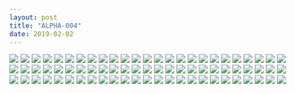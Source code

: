 ```yaml
---
layout: post
title: "ALPHA-004"
date: 2019-02-02
---
```



![](https://raw.githubusercontent.com/congcongjoy/ModelSpace/master/森萝财团/ALPHA/ALPHA-004/honghuatu.net(1).jpg)
![](https://raw.githubusercontent.com/congcongjoy/ModelSpace/master/森萝财团/ALPHA/ALPHA-004/honghuatu.net(2).jpg)
![](https://raw.githubusercontent.com/congcongjoy/ModelSpace/master/森萝财团/ALPHA/ALPHA-004/honghuatu.net(3).jpg)
![](https://raw.githubusercontent.com/congcongjoy/ModelSpace/master/森萝财团/ALPHA/ALPHA-004/honghuatu.net(4).jpg)
![](https://raw.githubusercontent.com/congcongjoy/ModelSpace/master/森萝财团/ALPHA/ALPHA-004/honghuatu.net(5).jpg)
![](https://raw.githubusercontent.com/congcongjoy/ModelSpace/master/森萝财团/ALPHA/ALPHA-004/honghuatu.net(6).jpg)
![](https://raw.githubusercontent.com/congcongjoy/ModelSpace/master/森萝财团/ALPHA/ALPHA-004/honghuatu.net(7).jpg)
![](https://raw.githubusercontent.com/congcongjoy/ModelSpace/master/森萝财团/ALPHA/ALPHA-004/honghuatu.net(8).jpg)
![](https://raw.githubusercontent.com/congcongjoy/ModelSpace/master/森萝财团/ALPHA/ALPHA-004/honghuatu.net(9).jpg)
![](https://raw.githubusercontent.com/congcongjoy/ModelSpace/master/森萝财团/ALPHA/ALPHA-004/honghuatu.net(10).jpg)
![](https://raw.githubusercontent.com/congcongjoy/ModelSpace/master/森萝财团/ALPHA/ALPHA-004/honghuatu.net(11).jpg)
![](https://raw.githubusercontent.com/congcongjoy/ModelSpace/master/森萝财团/ALPHA/ALPHA-004/honghuatu.net(12).jpg)
![](https://raw.githubusercontent.com/congcongjoy/ModelSpace/master/森萝财团/ALPHA/ALPHA-004/honghuatu.net(13).jpg)
![](https://raw.githubusercontent.com/congcongjoy/ModelSpace/master/森萝财团/ALPHA/ALPHA-004/honghuatu.net(14).jpg)
![](https://raw.githubusercontent.com/congcongjoy/ModelSpace/master/森萝财团/ALPHA/ALPHA-004/honghuatu.net(15).jpg)
![](https://raw.githubusercontent.com/congcongjoy/ModelSpace/master/森萝财团/ALPHA/ALPHA-004/honghuatu.net(16).jpg)
![](https://raw.githubusercontent.com/congcongjoy/ModelSpace/master/森萝财团/ALPHA/ALPHA-004/honghuatu.net(17).jpg)
![](https://raw.githubusercontent.com/congcongjoy/ModelSpace/master/森萝财团/ALPHA/ALPHA-004/honghuatu.net(18).jpg)
![](https://raw.githubusercontent.com/congcongjoy/ModelSpace/master/森萝财团/ALPHA/ALPHA-004/honghuatu.net(19).jpg)
![](https://raw.githubusercontent.com/congcongjoy/ModelSpace/master/森萝财团/ALPHA/ALPHA-004/honghuatu.net(20).jpg)
![](https://raw.githubusercontent.com/congcongjoy/ModelSpace/master/森萝财团/ALPHA/ALPHA-004/honghuatu.net(21).jpg)
![](https://raw.githubusercontent.com/congcongjoy/ModelSpace/master/森萝财团/ALPHA/ALPHA-004/honghuatu.net(22).jpg)
![](https://raw.githubusercontent.com/congcongjoy/ModelSpace/master/森萝财团/ALPHA/ALPHA-004/honghuatu.net(23).jpg)
![](https://raw.githubusercontent.com/congcongjoy/ModelSpace/master/森萝财团/ALPHA/ALPHA-004/honghuatu.net(24).jpg)
![](https://raw.githubusercontent.com/congcongjoy/ModelSpace/master/森萝财团/ALPHA/ALPHA-004/honghuatu.net(25).jpg)
![](https://raw.githubusercontent.com/congcongjoy/ModelSpace/master/森萝财团/ALPHA/ALPHA-004/honghuatu.net(26).jpg)
![](https://raw.githubusercontent.com/congcongjoy/ModelSpace/master/森萝财团/ALPHA/ALPHA-004/honghuatu.net(27).jpg)
![](https://raw.githubusercontent.com/congcongjoy/ModelSpace/master/森萝财团/ALPHA/ALPHA-004/honghuatu.net(28).jpg)
![](https://raw.githubusercontent.com/congcongjoy/ModelSpace/master/森萝财团/ALPHA/ALPHA-004/honghuatu.net(29).jpg)
![](https://raw.githubusercontent.com/congcongjoy/ModelSpace/master/森萝财团/ALPHA/ALPHA-004/honghuatu.net(30).jpg)
![](https://raw.githubusercontent.com/congcongjoy/ModelSpace/master/森萝财团/ALPHA/ALPHA-004/honghuatu.net(31).jpg)
![](https://raw.githubusercontent.com/congcongjoy/ModelSpace/master/森萝财团/ALPHA/ALPHA-004/honghuatu.net(32).jpg)
![](https://raw.githubusercontent.com/congcongjoy/ModelSpace/master/森萝财团/ALPHA/ALPHA-004/honghuatu.net(33).jpg)
![](https://raw.githubusercontent.com/congcongjoy/ModelSpace/master/森萝财团/ALPHA/ALPHA-004/honghuatu.net(34).jpg)
![](https://raw.githubusercontent.com/congcongjoy/ModelSpace/master/森萝财团/ALPHA/ALPHA-004/honghuatu.net(35).jpg)
![](https://raw.githubusercontent.com/congcongjoy/ModelSpace/master/森萝财团/ALPHA/ALPHA-004/honghuatu.net(36).jpg)
![](https://raw.githubusercontent.com/congcongjoy/ModelSpace/master/森萝财团/ALPHA/ALPHA-004/honghuatu.net(37).jpg)
![](https://raw.githubusercontent.com/congcongjoy/ModelSpace/master/森萝财团/ALPHA/ALPHA-004/honghuatu.net(38).jpg)
![](https://raw.githubusercontent.com/congcongjoy/ModelSpace/master/森萝财团/ALPHA/ALPHA-004/honghuatu.net(39).jpg)
![](https://raw.githubusercontent.com/congcongjoy/ModelSpace/master/森萝财团/ALPHA/ALPHA-004/honghuatu.net(40).jpg)
![](https://raw.githubusercontent.com/congcongjoy/ModelSpace/master/森萝财团/ALPHA/ALPHA-004/honghuatu.net(41).jpg)
![](https://raw.githubusercontent.com/congcongjoy/ModelSpace/master/森萝财团/ALPHA/ALPHA-004/honghuatu.net(42).jpg)
![](https://raw.githubusercontent.com/congcongjoy/ModelSpace/master/森萝财团/ALPHA/ALPHA-004/honghuatu.net(43).jpg)
![](https://raw.githubusercontent.com/congcongjoy/ModelSpace/master/森萝财团/ALPHA/ALPHA-004/honghuatu.net(44).jpg)
![](https://raw.githubusercontent.com/congcongjoy/ModelSpace/master/森萝财团/ALPHA/ALPHA-004/honghuatu.net(45).jpg)
![](https://raw.githubusercontent.com/congcongjoy/ModelSpace/master/森萝财团/ALPHA/ALPHA-004/honghuatu.net(46).jpg)
![](https://raw.githubusercontent.com/congcongjoy/ModelSpace/master/森萝财团/ALPHA/ALPHA-004/honghuatu.net(47).jpg)
![](https://raw.githubusercontent.com/congcongjoy/ModelSpace/master/森萝财团/ALPHA/ALPHA-004/honghuatu.net(48).jpg)
![](https://raw.githubusercontent.com/congcongjoy/ModelSpace/master/森萝财团/ALPHA/ALPHA-004/honghuatu.net(49).jpg)
![](https://raw.githubusercontent.com/congcongjoy/ModelSpace/master/森萝财团/ALPHA/ALPHA-004/honghuatu.net(50).jpg)
![](https://raw.githubusercontent.com/congcongjoy/ModelSpace/master/森萝财团/ALPHA/ALPHA-004/honghuatu.net(51).jpg)
![](https://raw.githubusercontent.com/congcongjoy/ModelSpace/master/森萝财团/ALPHA/ALPHA-004/honghuatu.net(52).jpg)
![](https://raw.githubusercontent.com/congcongjoy/ModelSpace/master/森萝财团/ALPHA/ALPHA-004/honghuatu.net(53).jpg)
![](https://raw.githubusercontent.com/congcongjoy/ModelSpace/master/森萝财团/ALPHA/ALPHA-004/honghuatu.net(54).jpg)
![](https://raw.githubusercontent.com/congcongjoy/ModelSpace/master/森萝财团/ALPHA/ALPHA-004/honghuatu.net(55).jpg)
![](https://raw.githubusercontent.com/congcongjoy/ModelSpace/master/森萝财团/ALPHA/ALPHA-004/honghuatu.net(56).jpg)
![](https://raw.githubusercontent.com/congcongjoy/ModelSpace/master/森萝财团/ALPHA/ALPHA-004/honghuatu.net(57).jpg)
![](https://raw.githubusercontent.com/congcongjoy/ModelSpace/master/森萝财团/ALPHA/ALPHA-004/honghuatu.net(58).jpg)
![](https://raw.githubusercontent.com/congcongjoy/ModelSpace/master/森萝财团/ALPHA/ALPHA-004/honghuatu.net(59).jpg)
![](https://raw.githubusercontent.com/congcongjoy/ModelSpace/master/森萝财团/ALPHA/ALPHA-004/honghuatu.net(60).jpg)
![](https://raw.githubusercontent.com/congcongjoy/ModelSpace/master/森萝财团/ALPHA/ALPHA-004/honghuatu.net(61).jpg)
![](https://raw.githubusercontent.com/congcongjoy/ModelSpace/master/森萝财团/ALPHA/ALPHA-004/honghuatu.net(62).jpg)
![](https://raw.githubusercontent.com/congcongjoy/ModelSpace/master/森萝财团/ALPHA/ALPHA-004/honghuatu.net(63).jpg)
![](https://raw.githubusercontent.com/congcongjoy/ModelSpace/master/森萝财团/ALPHA/ALPHA-004/honghuatu.net(64).jpg)
![](https://raw.githubusercontent.com/congcongjoy/ModelSpace/master/森萝财团/ALPHA/ALPHA-004/honghuatu.net(65).jpg)
![](https://raw.githubusercontent.com/congcongjoy/ModelSpace/master/森萝财团/ALPHA/ALPHA-004/honghuatu.net(66).jpg)
![](https://raw.githubusercontent.com/congcongjoy/ModelSpace/master/森萝财团/ALPHA/ALPHA-004/honghuatu.net(67).jpg)
![](https://raw.githubusercontent.com/congcongjoy/ModelSpace/master/森萝财团/ALPHA/ALPHA-004/honghuatu.net(68).jpg)
![](https://raw.githubusercontent.com/congcongjoy/ModelSpace/master/森萝财团/ALPHA/ALPHA-004/honghuatu.net(69).jpg)
![](https://raw.githubusercontent.com/congcongjoy/ModelSpace/master/森萝财团/ALPHA/ALPHA-004/honghuatu.net(70).jpg)
![](https://raw.githubusercontent.com/congcongjoy/ModelSpace/master/森萝财团/ALPHA/ALPHA-004/honghuatu.net(71).jpg)
![](https://raw.githubusercontent.com/congcongjoy/ModelSpace/master/森萝财团/ALPHA/ALPHA-004/honghuatu.net(72).jpg)
![](https://raw.githubusercontent.com/congcongjoy/ModelSpace/master/森萝财团/ALPHA/ALPHA-004/honghuatu.net(73).jpg)
![](https://raw.githubusercontent.com/congcongjoy/ModelSpace/master/森萝财团/ALPHA/ALPHA-004/honghuatu.net(74).jpg)
![](https://raw.githubusercontent.com/congcongjoy/ModelSpace/master/森萝财团/ALPHA/ALPHA-004/honghuatu.net(75).jpg)
